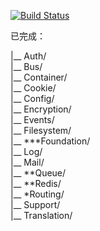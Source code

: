 [![Build Status](https://www.travis-ci.org/OneCodeMonkey/laravel-src.svg?branch=master)](https://www.travis-ci.org/OneCodeMonkey/laravel-src)

已完成：

|__ Auth/<br/>
|__ Bus/<br/>
|__ Container/<br/>
|__ Cookie/<br/>
|__ Config/<br/>
|__ Encryption/<br/>
|__ Events/<br/>
|__ Filesystem/<br/>
|__ ***Foundation/<br/>
|__ Log/<br/>
|__ Mail/<br/>
|__ **Queue/<br/>
|__ **Redis/<br/>
|__ *Routing/<br/>
|__ Support/<br/>
|__ Translation/
